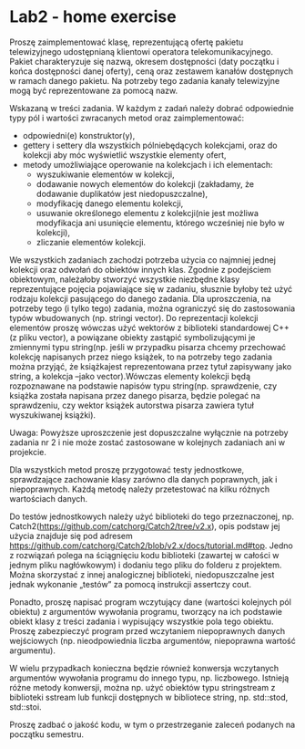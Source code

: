 # Lab2 - home exercise

Proszę zaimplementować klasę, reprezentującą ofertę pakietu telewizyjnego udostępnianą klientowi operatora telekomunikacyjnego. Pakiet charakteryzuje się nazwą, okresem dostępności (daty początku i końca dostępności danej oferty), ceną oraz zestawem kanałów dostępnych w ramach danego pakietu. Na potrzeby tego zadania kanały telewizyjne mogą być reprezentowane za pomocą nazw.

Wskazaną w treści zadania. W każdym z zadań należy dobrać odpowiednie typy pól i wartości zwracanych metod oraz zaimplementować:
* odpowiedni(e) konstruktor(y), 
* gettery i settery dla wszystkich pólniebędących kolekcjami, oraz do kolekcji aby móc wyświetlić wszystkie elementy ofert,
* metody umożliwiające operowanie na kolekcjach i ich elementach:
    * wyszukiwanie elementów w kolekcji,
    * dodawanie nowych elementów do kolekcji (zakładamy, że dodawanie  duplikatów  jest niedopuszczalne),
    * modyfikację danego elementu kolekcji,
    * usuwanie określonego elementu z kolekcji(nie jest możliwa modyfikacja ani usunięcie elementu, którego wcześniej nie było w kolekcji),
    * zliczanie elementów kolekcji.
    
We wszystkich zadaniach zachodzi potrzeba użycia co najmniej jednej kolekcji oraz odwołań do obiektów innych  klas.  Zgodnie  z  podejściem  obiektowym,  należałoby  stworzyć  wszystkie  niezbędne  klasy reprezentujące pojęcia pojawiające się w zadaniu, słusznie byłoby też użyć rodzaju kolekcji pasującego do danego zadania. Dla uproszczenia, na potrzeby tego (i tylko tego) zadania, można ograniczyć się do zastosowania typów wbudowanych (np. stringi vector). Do reprezentacji kolekcji elementów proszę wówczas użyć wektorów z biblioteki standardowej C++ (z pliku vector), a powiązane obiekty zastąpić symbolizującymi je zmiennymi typu string(np. jeśli w przypadku pisarza chcemy przechować kolekcję napisanych  przez  niego  książek,  to  na  potrzeby  tego  zadania  można  przyjąć,  że  książkajest reprezentowana przez tytuł zapisywany jako string,  a  kolekcja –jako vector).Wówczas  elementy kolekcji będą rozpoznawane na podstawie napisów typu string(np. sprawdzenie, czy książka została napisana przez danego pisarza, będzie polegać na sprawdzeniu, czy wektor książek autorstwa pisarza zawiera tytuł wyszukiwanej książki).

Uwaga: Powyższe uproszczenie jest dopuszczalne wyłącznie na potrzeby zadania nr 2 i nie może zostać zastosowane w kolejnych zadaniach ani w projekcie. 

Dla  wszystkich metod  proszę przygotować testy jednostkowe, sprawdzające zachowanie klasy zarówno dla danych poprawnych, jak i niepoprawnych. Każdą metodę należy przetestować na kilku różnych wartościach danych.

Do  testów  jednostkowych  należy  użyć  biblioteki  do  tego  przeznaczonej,  np. Catch2(https://github.com/catchorg/Catch2/tree/v2.x),  opis  podstaw  jej  użycia  znajduje  się  pod  adresem 
https://github.com/catchorg/Catch2/blob/v2.x/docs/tutorial.md#top. Jedno  z  rozwiązań  polega  na ściągnięciu kodu biblioteki (zawartej w całości w jednym pliku nagłówkowym) i dodaniu tego pliku do folderu  z  projektem. Można skorzystać z innej analogicznej biblioteki, niedopuszczalne jest jednak wykonanie „testów” za pomocą instrukcji assertczy cout.

Ponadto, proszę napisać program wczytujący dane (wartości kolejnych pól obiektu) z argumentów wywołania programu, tworzący na ich podstawie obiekt klasy z treści zadania i wypisujący wszystkie pola tego obiektu. Proszę zabezpieczyć program przed wczytaniem niepoprawnych danych wejściowych (np. nieodpowiednia liczba argumentów, niepoprawna wartość argumentu).

W wielu przypadkach konieczna będzie również konwersja wczytanych argumentów wywołania programu do innego typu, np. liczbowego. Istnieją różne metody konwersji, można np. użyć obiektów typu stringstream z biblioteki sstream lub funkcji dostępnych w bibliotece string, np. std::stod, std::stoi.

Proszę zadbać o jakość kodu, w tym o przestrzeganie zaleceń podanych na początku semestru.

